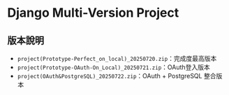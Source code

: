 # Django Multi-Version Project

## 版本說明

- `project(Prototype-Perfect_on_local)_20250720.zip`：完成度最高版本
- `project(Prototype-OAuth-On_Local)_20250721.zip`：OAuth登入版本
- `project(OAuth&PostgreSQL)_20250722.zip`：OAuth + PostgreSQL 整合版本
